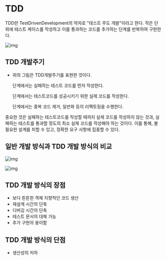 # TDD

TDD란 TestDrivenDevelopment의 약자로 "테스트 주도 개발"이라고 한다. 작은 단위에 테스트 케이스를 작성하고 이를 통과하는 코드를 추가하는 단계를 반복하여 구현한다.

![img](https://blog.kakaocdn.net/dn/mG0Pb/btqBZMj04hL/iFrPHyeudxXYfxkWANylY0/img.png)

## TDD 개발주기

- 위의 그림은 TDD개발주기를 표현한 것이다.

  <RED> 단계에서는 실패하는 테스트 코드를 먼저 작성한다.

  <GREEN>단계에서는 테스트코드를 성공시키기 위한 실제 코드를 작성한다.

  <YELLOW>단계에서는 중복 코드 제거, 일반화 등의 리팩토링을 수행한다.

중요한 것은 실패하는 테스트코드를 작성할 때까지 실제 코드를 작성하지 않는 것과, 실패하는 테스트를 통과할 정도의 최소 실제 코드를 작성해야 하는 것이다. 이를 통해, 불필요한 설계를 피할 수 있고, 정확한 요구 사항에 집중할 수 있다.



## 일반 개발 방식과 TDD 개발 방식의 비교

![img](https://blog.kakaocdn.net/dn/cXoUol/btqBWrI2z2l/ezsoBHstfTXgZfzGKQzOwK/img.png)

![img](https://blog.kakaocdn.net/dn/n7tzF/btqBYtFtylr/PNz12MTxKTiEblbhdCCDKK/img.png)



## TDD 개발 방식의 장점

- 보다 튼튼한 객체 지향적인 코드 생산
- 재설계 시간의 단축
- 디버깅 시간의 단축
- 테스트 문서의 대체 가능
- 추가 구현의 용이함



## TDD 개발 방식의 단점

- 생산성의 저하

  